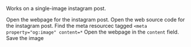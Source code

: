 Works on a single-image instagram post.

Open the webpage for the instagram post.
Open the web source code for the instagram post.
Find the meta resourcec tagged `<meta property="og:image" content=*`
Open the webpage in the `content` field.
Save the image
